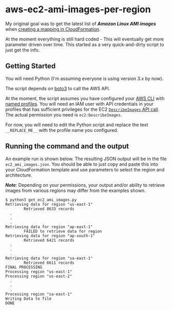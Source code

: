 # aws-ec2-ami-images-per-region

My original goal was to get the latest list of ___Amazon Linux AMI images___ when [creating a mapping in CloudFormation](https://docs.aws.amazon.com/AWSCloudFormation/latest/UserGuide/mappings-section-structure.html).

At the moment everything is still hard coded - This will eventually get more parameter driven over time. This started as a very quick-and-dirty script to just get the info.

## Getting Started

You will need Python (I'm assuming everyone is using version 3.x by now).

The script depends on [boto3](https://boto3.amazonaws.com/v1/documentation/api/latest/guide/quickstart.html) to call the AWS API.

At the moment, the script assumes you have configured your [AWS CLI](https://aws.amazon.com/cli/) with [named profiles](https://docs.aws.amazon.com/cli/latest/userguide/cli-configure-profiles.html). You will need an IAM user with API credentials in your profiles that has sufficient privileges for the EC2 [`DescribeImages` API call](https://docs.aws.amazon.com/AWSEC2/latest/APIReference/API_DescribeImages.html). The actual permission you need is `ec2:DescribeImages`.

For now, you will need to edit the Python script and replace the text `__REPLACE_ME__` with the profile name you configured.

## Running the command and the output

An example run is shown below. The resulting JSON output will be in the file `ec2_ami_images.json`. You should be able to just copy and paste this into your CloudFormation template and use parameters to select the region and architecture.

**_Note_**: Depending on your permissions, your output and/or ability to retrieve images from various regions may differ from the examples shown.

```shell
$ python3 get_ec2_ami_images.py 
Retrieving data for region "us-east-1"
        Retrieved 8633 records
  .
  .
  .
Retrieving data for region "ap-east-1"
        FAILED to retrieve data for region
Retrieving data for region "ap-south-1"
        Retrieved 6421 records
  .
  .
  .
Retrieving data for region "sa-east-1"
        Retrieved 6611 records
FINAL PROCESSING
Processing region "us-east-1"
Processing region "us-east-2"
  .
  .
  .
Processing region "sa-east-1"
Writing Data to file
DONE
```


